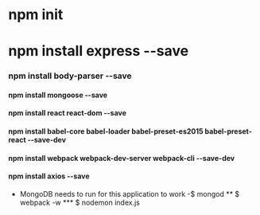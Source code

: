 # npm init
# npm install express --save
### npm install body-parser --save
#### npm install mongoose --save
#### npm install react react-dom --save
#### npm install babel-core babel-loader babel-preset-es2015 babel-preset-react --save-dev
#### npm install webpack webpack-dev-server webpack-cli --save-dev
#### npm install axios --save
* MongoDB needs to run for this application to work -$ mongod
** $ webpack -w
*** $ nodemon index.js
